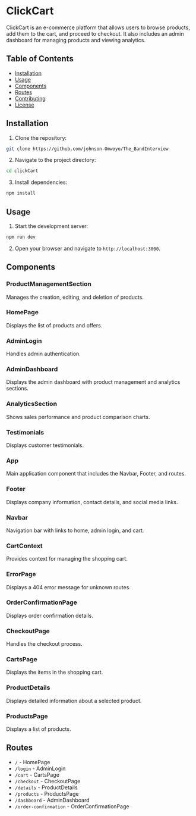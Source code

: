 # ClickCart

ClickCart is an e-commerce platform that allows users to browse products, add them to the cart, and proceed to checkout. It also includes an admin dashboard for managing products and viewing analytics.

## Table of Contents

- [Installation](#installation)
- [Usage](#usage)
- [Components](#components)
- [Routes](#routes)
- [Contributing](#contributing)
- [License](#license)

## Installation

1. Clone the repository:

```sh
git clone https://github.com/johnson-Omwoyo/The_BandInterview
```

2. Navigate to the project directory:

```sh
cd clickCart
```

3. Install dependencies:

```sh
npm install
```

## Usage

1. Start the development server:

```sh
npm run dev
```

2. Open your browser and navigate to `http://localhost:3000`.

## Components

### ProductManagementSection

Manages the creation, editing, and deletion of products.

### HomePage

Displays the list of products and offers.

### AdminLogin

Handles admin authentication.

### AdminDashboard

Displays the admin dashboard with product management and analytics sections.

### AnalyticsSection

Shows sales performance and product comparison charts.

### Testimonials

Displays customer testimonials.

### App

Main application component that includes the Navbar, Footer, and routes.

### Footer

Displays company information, contact details, and social media links.

### Navbar

Navigation bar with links to home, admin login, and cart.

### CartContext

Provides context for managing the shopping cart.

### ErrorPage

Displays a 404 error message for unknown routes.

### OrderConfirmationPage

Displays order confirmation details.

### CheckoutPage

Handles the checkout process.

### CartsPage

Displays the items in the shopping cart.

### ProductDetails

Displays detailed information about a selected product.

### ProductsPage

Displays a list of products.

## Routes

- `/` - HomePage
- `/login` - AdminLogin
- `/cart` - CartsPage
- `/checkout` - CheckoutPage
- `/details` - ProductDetails
- `/products` - ProductsPage
- `/dashboard` - AdminDashboard
- `/order-confirmation` - OrderConfirmationPage
